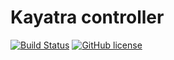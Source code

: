 # Kayatra controller

[![Build Status](https://travis-ci.org/kayatra/controller.svg?branch=master)](https://travis-ci.org/kayatra/controller)
[![GitHub license](https://img.shields.io/github/license/kayatra/controller.svg)]()
